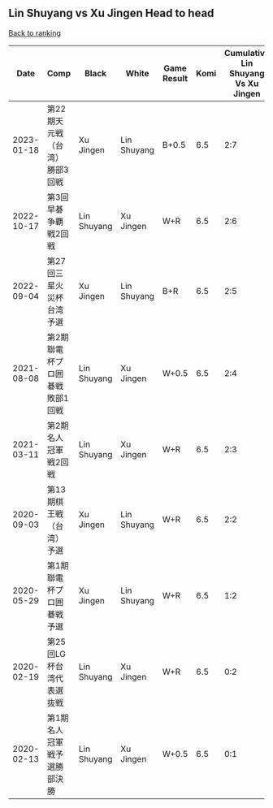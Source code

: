 ## Lin Shuyang vs Xu Jingen Head to head

[Back to ranking](../../index.md)




| **Date** | **Comp** | **Black** | **White** | **Game Result** | **Komi** | **Cumulative Lin Shuyang Vs Xu Jingen** | **Lin Shuyang Streak** | **Xu Jingen Streak** | 
| --- | --- | --- | --- | --- | --- | --- | --- | --- |
| 2023-01-18 | 第22期天元戦（台湾）勝部3回戦 | Xu Jingen | Lin Shuyang | B+0.5 | 6.5 | 2:7 | 0 | 5 | 
| 2022-10-17 | 第3回早碁争覇戦2回戦 | Lin Shuyang | Xu Jingen | W+R | 6.5 | 2:6 | 0 | 4 | 
| 2022-09-04 | 第27回三星火災杯台湾予選 | Xu Jingen | Lin Shuyang | B+R | 6.5 | 2:5 | 0 | 3 | 
| 2021-08-08 | 第2期聯電杯プロ囲碁戦敗部1回戦 | Lin Shuyang | Xu Jingen | W+0.5 | 6.5 | 2:4 | 0 | 2 | 
| 2021-03-11 | 第2期名人冠軍戦2回戦 | Lin Shuyang | Xu Jingen | W+R | 6.5 | 2:3 | 0 | 1 | 
| 2020-09-03 | 第13期棋王戦（台湾）予選 | Xu Jingen | Lin Shuyang | W+R | 6.5 | 2:2 | 2 | 0 | 
| 2020-05-29 | 第1期聯電杯プロ囲碁戦予選 | Xu Jingen | Lin Shuyang | W+R | 6.5 | 1:2 | 1 | 0 | 
| 2020-02-19 | 第25回LG杯台湾代表選抜戦 | Lin Shuyang | Xu Jingen | W+R | 6.5 | 0:2 | 0 | 2 | 
| 2020-02-13 | 第1期名人冠軍戦予選勝部決勝 | Lin Shuyang | Xu Jingen | W+0.5 | 6.5 | 0:1 | 0 | 1 |




